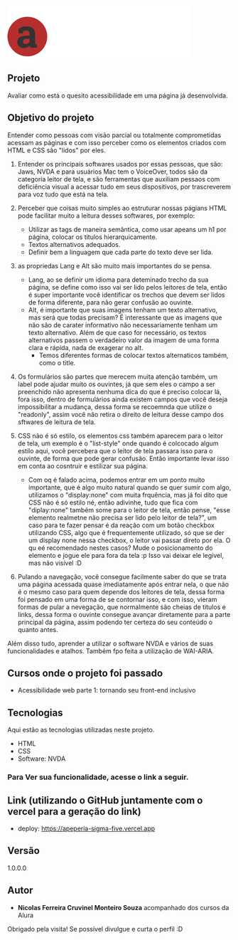 <img src="https://github.com/NicolasFCruvinel/Trilha_Full_Stack/blob/main/Front-End/3.Acessibilidade%20web/Apeperia/img/logo-apeperia.svg" width=""/>

## Projeto

Avaliar como está o quesito acessibilidade em uma página já desenvolvida.

## Objetivo do projeto

Entender como pessoas com visão parcial ou totalmente comprometidas acessam as páginas e com isso perceber como os elementos criados com HTML e CSS são "lidos" por eles.
 1. Entender os principais softwares usados por essas pessoas, que são: Jaws, NVDA e para usuários Mac tem o VoiceOver, todos são da categoria leitor de tela, e são ferramentas que auxiliam pessaos com deficiência visual a acessar tudo em seus dispositivos, por trascreverem para voz tudo que está na tela.
 
 
 2. Perceber que coisas muito simples ao estruturar nossas págians HTML pode facilitar muito a leitura desses softwares, por exemplo:
    * Utilizar as tags de maneira semântica, como usar apeans um  h1 por página, colocar os titulos hierarquicamente.
    * Textos alternativos adequados.
    * Definir bem a linguagem que cada parte do texto deve ser lida.
   
 3. as propriedas Lang e Alt são muito mais importantes do se pensa.
    * Lang, ao se definir um idioma para deteminado trecho da sua página, se define como isso vai ser lido pelos leitores de tela, então é super importante você identificar os trechos que devem ser lidos de forma diferente, para não gerar confusão ao ouvinte.
    * Alt, é importante que suas imagens tenham um texto alternativo, mas será que todas precisam? É interessante que as imagens que não são de carater informativo não necessariamente tenham um texto alternativo. Além de que caso for necessário, os textos alternativos passem o verdadeiro valor da imagem de uma forma clara e rápida, nada de exagerar no alt.
        * Temos diferentes formas de colocar textos alternaticos também, como o title.
        
 4. Os formulários são partes que merecem muita atenção também, um label pode ajudar muito os ouvintes, já que sem eles o campo a ser preenchido não apresenta nenhuma dica do que é preciso colocar lá, fora isso, dentro de formulários ainda existem campos que você deseja impossibilitar a mudança, dessa forma se recoemnda que utilize o "readonly", assim você não retira o direito de leitura desse campo dos sftwares de leitura de tela.


5. CSS não é só estilo, os elementos css também aparecem para o leitor de tela, um exemplo é o "list-style" onde quando é colcocado algum estilo aqui, você percebera que o leitor de tela passara isso para o ouvinte, de forma que pode gerar confusão. Então importante levar isso em conta ao cosntruir e estilizar sua página.
   * Com oq é falado acima, podemos entrar em um ponto muito importante, que é algo muito natural quando se quer sumir com algo, utilizamos o "display:none" com muita frquência, mas já foi dito que CSS não é só estilo né, então adivinhe, tudo que fica com "diplay:none" também some para o leitor de tela, então pense, "esse elemento realmetne não precisa ser lido pelo leitor de tela?", um caso para te fazer pensar é da reação com um botão checkbox utilizando CSS, algo que é frequentemente utilizado, só que se der um display none nessa checkbox, o leitor vai passar direto por ela. O qu eé recomendado nestes casos? Mude o posicionamento do elemento e jogue ele para fora da tela :p Isso vai deixar ele legível, mas não visível :D

6. Pulando a navegação, você consegue facilmente saber do que se trata uma página acessada quase imediatamente após entrar nela, o que não é o mesmo caso para quem depende dos leitores de tela, dessa forma foi pensado em uma forma de se contornar isso, e com isso, vieram formas de pular a nevegação, que normalmente são cheias de titulos e links, dessa forma o ouvinte consegue avançar diretamente para a parte principal da página, assim podendo ter certeza do seu conteúdo o quanto antes.


Além disso tudo, aprender a utilizar o software NVDA e vários de suas funcionalidades e atalhos. Também fpo feita a utilização de WAI-ARIA.

## Cursos onde o projeto foi passado

* Acessibilidade web parte 1: tornando seu front-end inclusivo

## Tecnologias

Aqui estão as tecnologias utilizadas neste projeto.

* HTML
* CSS
* Software: NVDA


### Para Ver sua funcionalidade, acesse o link a seguir.

## Link (utilizando o GitHub juntamente com o vercel para a geração do link)
  - deploy: https://apeperia-sigma-five.vercel.app


  ## Versão

  1.0.0.0


  ## Autor

  * **Nicolas Ferreira Cruvinel Monteiro Souza** acompanhado dos cursos da Alura 

 Obrigado pela visita! Se possível divulgue e curta o perfil :D


